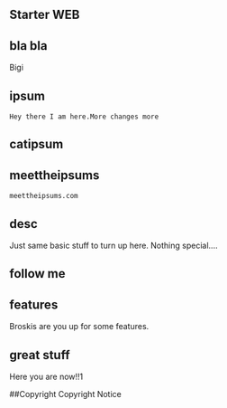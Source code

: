 ## Starter WEB

## bla bla
Bigi

## ipsum 
	Hey there I am here.More changes more
## catipsum

## meettheipsums
	meettheipsums.com
## desc
Just same basic stuff to turn up here. Nothing special....

## follow me 

## features
Broskis are you up for some features.


## great stuff 
Here you are now!!1

##Copyright
Copyright Notice